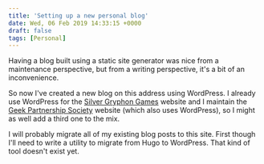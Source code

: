 ```yaml
---
title: 'Setting up a new personal blog'
date: Wed, 06 Feb 2019 14:33:15 +0000
draft: false
tags: [Personal]
---
```


Having a blog built using a static site generator was nice from a maintenance perspective, but from a writing perspective, it's a bit of an inconvenience.

So now I've created a new blog on this address using WordPress. I already use WordPress for the [Silver Gryphon Games](https://silvergryphongames.com) website and I maintain the [Geek Partnership Society](https://geekpartnership.org) website (which also uses WordPress), so I might as well add a third one to the mix.

I will probably migrate all of my existing blog posts to this site. First though I'll need to write a utility to migrate from Hugo to WordPress. That kind of tool doesn't exist yet.
